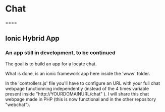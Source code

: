 # Chat
====

## Ionic Hybrid App

### An app still in development, to be continued

The goal is to build an app for a locate chat.

What is done, is an ionic framework app here inside the 'www' folder.

In the 'controllers.js' file you'll have to configure an URL with your full chat webpage functionning independently (instead of the 4 times variable present inside "http://YOURDOMAINURL/chat" ). I will share this chat webpage made in PHP (this is now functional and in the other repository "webchat").
